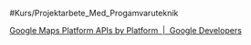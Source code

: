 #Kurs/Projektarbete_Med_Progamvaruteknik 

[Google Maps Platform APIs by Platform  |  Google Developers](https://developers.google.com/maps/apis-by-platform)
